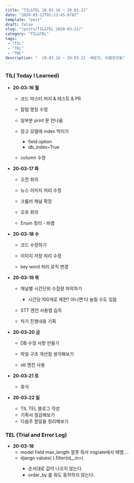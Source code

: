 ```yaml
---
title: "TIL&TEL 20.03.16 ~ 20.03.22"
date: "2020-03-22T01:23:45.678Z"
template: "post"
draft: false
slug: "/posts/TIL&TEL_2020-03-22/"
category: "TIL&TEL"
tags:
 - "TIL"
 - "TEL"
 - "TWC"
description: "  20.03.16 ~ 20.03.22  배운것, 씨름한것들"
---
```


### TIL( Today I Learned)

- **20-03-16 월**

  - 코드 마스터 머지 & 테스트 & PR 

  - 칼럼 명칭 수정 

  - 일부분 print 문 안나옴 

  - 장고 모델에 index 먹이기

    - field option
    - db_index=True

  - column 수정

    

- **20-03-17 화**

  - 오전 회의

  - 뉴스 이미지 처리 수정

  - 크롤러 채널 확장

  - 오후 회의

  - Enum 정리 - 바름

    

- **20-03-18 수**

  - 코드 수정하기

  - 이미지 저장 처리 수정

  - key word 처리 로직 변경

    

- **20-03-19 목**

  - 채널별 시간단위 수집량 파악하기

    - 시간당 100개로 제한? 아니면 더 늘릴 수도 있음

  - STT 엔진 사용법 습득

  - 차기 진행내용 기획

    

- **20-03-20 금**

  - DB 수정 사항 만들기

  - 파일 구조 개선점 생각해보기

  - stt 엔진 사용

    

- **20-03-21 토**

  - 휴식

    

- **20-03-22 일**

  - TIL TEL 블로그 작성
  - 기획서 점검해보기 
  - 다음주 할일들 정리해보기

### TEL (Trial and Error Log)

- **20-03-18**
  - model field max_length 잘못 줘서 migrate에서 헤맴....
  - django values( ).filter(id__in=<list>)
    - <list>순서대로 값이 나오지 않는다. 
    - order_by 를 줘도 동작하지 않는다.
